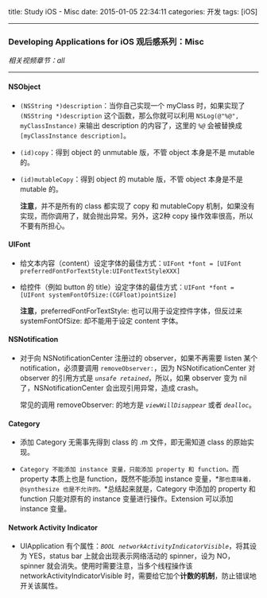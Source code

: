title: Study iOS - Misc
date: 2015-01-05 22:34:11
categories: 开发
tags: [iOS]

---

### Developing Applications for iOS 观后感系列：Misc

*相关视频章节：all*

---

#### NSObject

* `(NSString *)description`：当你自己实现一个 myClass 时，如果实现了 `(NSString *)description` 这个函数，那么你就可以利用 `NSLog(@"%@", myClassInstance)` 来输出 description 的内容了，这里的 *`%@`* 会被替换成 `[myClassInstance description]`。

* `(id)copy`：得到 object 的 unmutable 版，不管 object 本身是不是 mutable 的。

* `(id)mutableCopy`：得到 object 的 mutable 版，不管 object 本身是不是 mutable 的。

	**注意**，并不是所有的 class 都实现了 copy 和 mutableCopy 机制，如果没有实现，而你调用了，就会抛出异常。另外，这2种 copy 操作效率很高，所以不要有所担心。
	
#### UIFont

* 给文本内容（content）设定字体的最佳方式：`UIFont *font = [UIFont preferredFontForTextStyle:UIFontTextStyleXXX]`

* 给控件（例如 button 的 title）设定字体的最佳方式：`UIFont *font = [UIFont systemFontOfSize:(CGFloat)pointSize]`

	**注意**，preferredFontForTextStyle: 也可以用于设定控件字体，但反过来 systemFontOfSize: 却不能用于设定 content 字体。
	
	
<!--more-->

	
#### NSNotification

* 对于向 NSNotificationCenter 注册过的 observer，如果不再需要 listen 某个 notification，必须要调用 `removeObserver:`，因为 NSNotificationCenter 对 observer 的引用方式是 *`unsafe retained`*，所以，如果 observer 变为 nil 了，NSNotificationCenter 会出现引用异常，造成 crash。

	常见的调用 removeObserver: 的地方是 *`viewWillDisappear`* 或者 *`dealloc`*。
	
#### Category

* 添加 Category 无需事先得到 class 的 .m 文件，即无需知道 class 的原始实现。

* `Category 不能添加 instance 变量，只能添加 property 和 function。`而 property 本质上也是 function，既然不能添加 instance 变量，*`那也意味着，@synthesize 也是不允许的。`*总结起来就是，Category 中添加的 property 和 function 只能对原有的 instance 变量进行操作。Extension 可以添加 instance 变量。

#### Network Activity Indicator

* UIApplication 有个属性：*`BOOL networkActivityIndicatorVisible`*，将其设为 YES，status bar 上就会出现表示网络活动的 spinner，设为 NO，spinner 就会消失。使用时需要注意，当多个线程操作该 networkActivityIndicatorVisible 时，需要给它加个**计数的机制**，防止错误地开关该属性。

